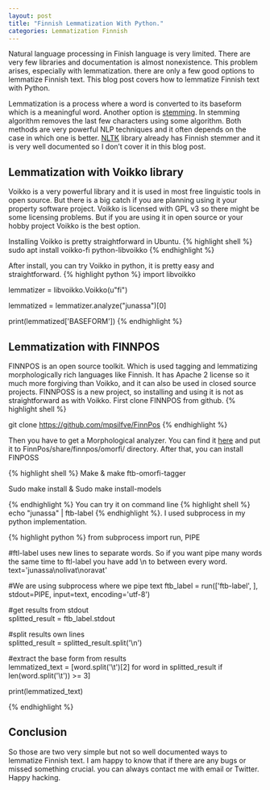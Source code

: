 ```yaml
---
layout: post
title: "Finnish Lemmatization With Python."
categories: Lemmatization Finnish
---
```

Natural language processing in Finish language is very limited. There are very few libraries and documentation is almost nonexistence. This problem arises, especially with lemmatization. there are only a few good options to lemmatize Finnish text. This blog post covers how to lemmatize Finnish text with Python.

Lemmatization is a process where a word is converted to its baseform which is a meaningful word.   Another option is [stemming](https://en.wikipedia.org/wiki/Stemming). In stemming algorithm removes the last few characters using some algorithm. Both methods are very powerful NLP techniques and it often depends on the case in which one is better.  [NLTK](https://www.nltk.org/api/nltk.stem.html) library already has Finnish stemmer and it is very well documented so I don’t cover it in this blog post.
<h2>Lemmatization with Voikko library</h2>

Voikko is a very powerful library and it is used in most free linguistic tools in open source. But there is a big catch if you are planning using it your property software project. Voikko is licensed with GPL v3 so there might be some licensing problems. But if you are using it in open source or your hobby project Voikko is the best option.

Installing Voikko is pretty straightforward in Ubuntu.
{% highlight shell %}
sudo apt  install  voikko-fi python-libvoikko
{% endhighlight %}

After install, you can try Voikko in python, it is pretty easy and straightforward.
{% highlight python %}
import libvoikko

lemmatizer = libvoikko.Voikko(u"fi") 

lemmatized = lemmatizer.analyze("junassa")[0]

print(lemmatized['BASEFORM'])
{% endhighlight %}

<h2>Lemmatization with FINNPOS</h2>

FINNPOS is an open source toolkit. Which is used tagging and lemmatizing morphologically rich languages like Finnish. It has Apache 2 license so it much more forgiving than Voikko, and it can also be used in closed source projects.  FINNPOSS is a new project, so installing and using it is not as straightforward as with Voikko. First clone FINNPOS from github.
{% highlight shell %}

git clone https://github.com/mpsilfve/FinnPos
{% endhighlight %}

Then you have to get a Morphological analyzer. You can find it [here](https://github.com/mpsilfve/FinnPos/wiki/hfst.sf.net) and put it to FinnPos/share/finnpos/omorfi/ directory. After that, you can install FINPOSS

{% highlight shell %}
Make & make ftb-omorfi-tagger

Sudo make install & Sudo make install-models

{% endhighlight %}
You can try it on command line  {% highlight shell %}
echo "junassa" | ftb-label {% endhighlight %}. 
I used subprocess in my python implementation.

{% highlight python %}
from subprocess import run, PIPE   

#ftl-label uses new lines to separate words. So if you want pipe many words the same time to ftl-label you have add \n to between every word.
text='junassa\nolivat\noravat'

#We are using subprocess where we pipe text
ftb_label = run(['ftb-label', ], stdout=PIPE, input=text, encoding='utf-8')

#get results from stdout                                          
splitted_result = ftb_label.stdout

#split results own lines                                       
splitted_result = splitted_result.split('\n')

#extract the base form from results                              
lemmatized_text = [word.split('\t')[2] 
			for word in splitted_result 
			if len(word.split('\t')) >= 3] 

print(lemmatized_text)

{% endhighlight %}

<h2>Conclusion</h2>

So those are two very simple but not so well documented ways to lemmatize Finnish text. I am happy to know that if there are any bugs or missed something crucial. you can always contact me with email or Twitter. Happy hacking.


